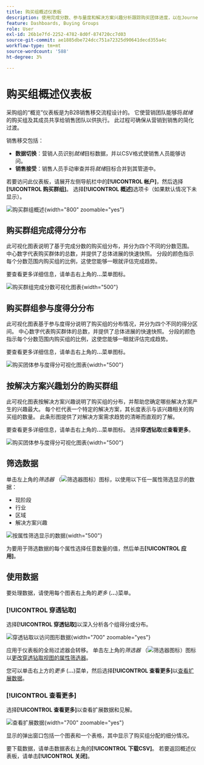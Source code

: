 ```yaml
---
title: 购买组概述仪表板
description: 使用完成分数、参与量度和解决方案兴趣分析跟踪购买团体进度，以在Journey Optimizer B2B edition中启用销售移交功能。
feature: Dashboards, Buying Groups
role: User
exl-id: 26b1e7fd-2252-4782-8d0f-874720cc7d03
source-git-commit: ae1885dbe724dcc751a72325d90641decd355a4c
workflow-type: tm+mt
source-wordcount: '588'
ht-degree: 3%

---
```


# 购买组概述仪表板

采购组的“概览”仪表板是为B2B销售移交流程设计的。 它使营销团队能够将&#x200B;_就绪_&#x200B;的购买组及其成员共享给销售团队以供执行。 此过程可确保从营销到销售的简化过渡。

销售移交包括：

* **数据切换**：营销人员识别&#x200B;_就绪_&#x200B;目标数据，并以CSV格式使销售人员能够访问。 
* **销售接受**：销售人员手动审查并将&#x200B;_就绪_&#x200B;目标合并到其管道中。

若要访问此仪表板，请展开左侧导航栏中的&#x200B;**[!UICONTROL 帐户]**，然后选择&#x200B;**[!UICONTROL 购买群组]**。 选择&#x200B;**[!UICONTROL 概述]**&#x200B;选项卡（如果默认情况下未显示）。

![购买群组概述](./assets/buying-groups-overview.png){width="800" zoomable="yes"}
<!--
## Buying Group Status

Gain insights into your buying groups' progression with the Buying Group Status view. This visualization showcases the distribution of your buying groups categorized by their most recent status update within a specified time frame.

![Buying Groups overview](./assets/buying-groups-overview.png){width="800" zoomable="yes"}

**[!UICONTROL Status]** (y-axis): Track the journey of buying groups through various stages.
**[!UICONTROL Number of Buying Groups]** (x-axis): Quantify the number of buying groups at each status, providing a clear metric of your funnel's health and activity.

To generate a shareable PDF of your current view, click **[!UICONTROL Export]** at the top-right corner of the page. -->

## 购买群组完成得分分布

此可视化图表说明了基于完成分数的购买组分布，并分为四个不同的分数范围。 中心数字代表购买群体的总数，并提供了总体进展的快速快照。 分段的颜色指示每个分数范围内购买组的比例，这使您能够一眼就评估完成趋势。

要查看更多详细信息，请单击右上角的&#x200B;**...**&#x200B;菜单图标。

![购买群组完成分数可视化图表](./assets/buying-group-completion-score-chart.png){width="500"}

## 购买群组参与度得分分布

此可视化图表基于参与度得分说明了购买组的分布情况，并分为四个不同的得分区间。 中心数字代表购买群体的总数，并提供了总体进展的快速快照。 分段的颜色指示每个分数范围内购买组的比例，这使您能够一眼就评估完成趋势。

要查看更多详细信息，请单击右上角的&#x200B;**...**&#x200B;菜单图标。

![购买团体参与度得分可视化图表](./assets/buying-group-completion-score-chart.png){width="500"}

## 按解决方案兴趣划分的购买群组

此可视化图表按解决方案兴趣说明了购买组的分布，并帮助您确定哪些解决方案产生的兴趣最大。 每个栏代表一个特定的解决方案，其长度表示与该兴趣相关的购买组的数量。 此条形图提供了对解决方案需求趋势的清晰而直观的了解。

要查看更多详细信息，请单击右上角的&#x200B;**...**&#x200B;菜单图标。 选择&#x200B;**穿透钻取**&#x200B;或&#x200B;**查看更多**。

![购买团体参与度得分可视化图表](./assets/buying-group-by-solution-interest-chart.png){width="500"}

## 筛选数据

单击左上角的&#x200B;_筛选器_ （![筛选器图标](../assets/do-not-localize/icon-filter.svg)）图标，以使用以下任一属性筛选显示的数据：

* 现阶段
* 行业
* 区域
* 解决方案兴趣

![按属性筛选显示的数据](./assets/buying-group-overview-filters.png){width="500"}

为要用于筛选数据的每个属性选择任意数量的值，然后单击&#x200B;**[!UICONTROL 应用]**。

## 使用数据

要处理数据，请使用每个图表右上角的&#x200B;_更多_ (**...**)菜单。

### [!UICONTROL 穿透钻取]

选择&#x200B;**[!UICONTROL 穿透钻取]**&#x200B;以深入分析各个组得分或分布。

![穿透钻取以访问图形数据](./assets/buying-group-completion-score-drill-through-view.png){width="700" zoomable="yes"}

应用于仪表板的全局过滤器会转移。 单击左上角的&#x200B;_筛选器_ （![筛选器图标](../assets/do-not-localize/icon-filter.svg)）图标以[更改穿透钻取视图的属性筛选器](#filter-the-data)。

您可以单击右上方的&#x200B;_更多_ (**...**)菜单，然后选择&#x200B;**[!UICONTROL 查看更多]**&#x200B;以[查看扩展数据](#view-more)。

### [!UICONTROL 查看更多]

选择&#x200B;**[!UICONTROL 查看更多]**&#x200B;以查看扩展数据和见解。

![查看扩展数据](./assets/buying-group-engagement-score-view-more.png){width="700" zoomable="yes"}

显示的弹出窗口包括一个图表和一个表格，其中显示了购买组分配的细分情况。

要下载数据，请单击数据表右上角的&#x200B;**[!UICONTROL 下载CSV]**。 若要返回概述仪表板，请单击&#x200B;**[!UICONTROL 关闭]**。
